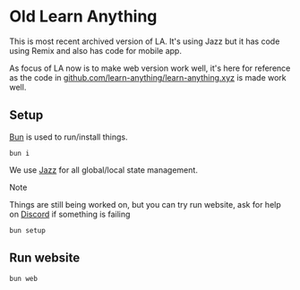 # Old Learn Anything

This is most recent archived version of LA. It's using Jazz but it has code using Remix and also has code for mobile app.

As focus of LA now is to make web version work well, it's here for reference as the code in [github.com/learn-anything/learn-anything.xyz](https://github.com/learn-anything/learn-anything.xyz) is made work well.

## Setup

[Bun](https://bun.sh) is used to run/install things.

```
bun i
```

We use [Jazz](https://jazz.tools/) for all global/local state management.

> [!NOTE]
> Things are still being worked on, but you can try run website, ask for help on [Discord](https://discord.gg/bxtD8x6aNF) if something is failing

```
bun setup
```

## Run website

```
bun web
```
